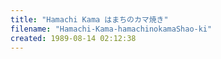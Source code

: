 ```yaml
---
title: "Hamachi Kama はまちのカマ焼き"
filename: "Hamachi-Kama-hamachinokamaShao-ki"
created: 1989-08-14 02:12:38
---
```

